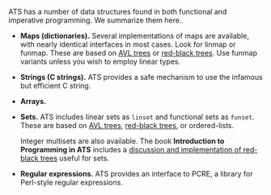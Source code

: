ATS has a number of data structures found in both functional and imperative programming. We summarize them here.

  - **Maps (dictionaries).** Several implementations of maps are available, with nearly identical interfaces in most cases. Look for linmap or funmap. These are based on [AVL trees](http://en.wikipedia.org/wiki/AVL_tree) or [red-black trees](http://en.wikipedia.org/wiki/Red%E2%80%93black_tree). Use funmap variants unless you wish to employ linear types.
  - **Strings (C strings).** ATS provides a safe mechanism to use the infamous but efficient C string.
  - **Arrays.**
  - **Sets.** ATS includes linear sets as `linset` and functional sets as `funset`. These are based on [AVL trees][1], [red-black trees][2], or ordered-lists.

    Integer multisets are also available. The book **Introduction to Programming in ATS** includes a [discussion and implementation of red-black trees][3] useful for sets.

  - **Regular expressions.**  ATS provides an interface to PCRE, a library for Perl-style regular expressions.

[1]: http://en.wikipedia.org/wiki/AVL_tree
[2]: http://en.wikipedia.org/wiki/Red%E2%80%93black_tree
[3]: http://www.ats-lang.org/DOCUMENT/INTPROGINATS/HTML/x2786.html
